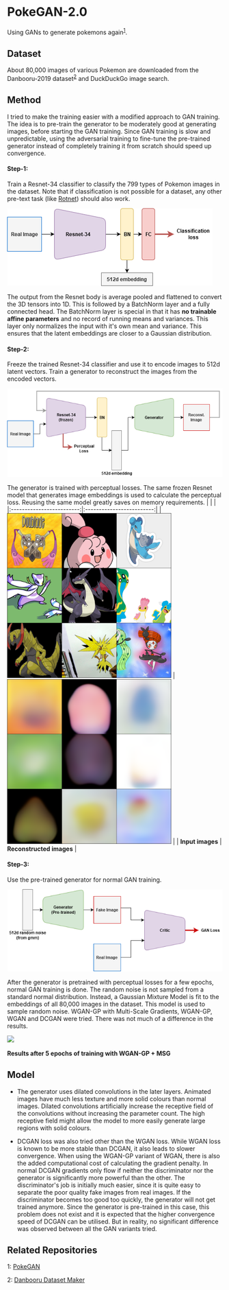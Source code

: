 # PokeGAN-2.0
Using GANs to generate pokemons again<sup>[1](#pgftnote)</sup>.

## Dataset
About 80,000 images of various Pokemon are downloaded from the Danbooru-2019 dataset<sup>[2](#dbftnote)</sup> and DuckDuckGo image search.

## Method
I tried to make the training easier with a modified approach to GAN training. The idea is to pre-train the generator to be moderately good at generating images, before starting the GAN training. Since GAN training is slow and unpredictable, using the adversarial training to fine-tune the pre-trained generator instead of completely training it from scratch should speed up convergence.

<!-- * <ins><b>Step-1</b></ins>:  -->
#### Step-1:

Train a Resnet-34 classifier to classify the 799 types of Pokemon images in the dataset. Note that if classification is not possible for a dataset, any other pre-text task (like [Rotnet]()) should also work. 

<img src="images/PokeGAN-Classifier.png">

The output from the Resnet body is average pooled and flattened to convert the 3D tensors into 1D. This is followed by a BatchNorm layer and a fully connected head. The BatchNorm layer is special in that it has **no trainable affine parameters** and no record of running means and variances. This layer only normalizes the input with it's own mean and variance. This ensures that the latent embeddings are closer to a Gaussian distribution. 

<!-- * <ins><b>Step-2</b></ins>: -->
#### Step-2:

Freeze the trained Resnet-34 classifier and use it to encode images to 512d latent vectors. Train a generator to reconstruct the images from the encoded vectors. 

<img src="images/PokeGAN-Self-Perceptual.png">

The generator is trained with perceptual losses. The same frozen Resnet model that generates image embeddings is used to calculate the perceptual loss. Reusing the same model greatly saves on memory requirements.
|                           |                           |
|:-------------------------:|:-------------------------:|
|<img src="images/input.png" height=384>  | <img src="images/reconstruct.png" height=384> |
| **Input images** | **Reconstructed images** |

<!-- * <ins><b>Step-3</b></ins>: -->
#### Step-3:

Use the pre-trained generator for normal GAN training.

<img src="images/PokeGAN-GAN.png">

After the generator is pretrained with perceptual losses for a few epochs, normal GAN training is done. The random noise is not sampled from a standard normal distribution. Instead, a Gaussian Mixture Model is fit to the embeddings of all 80,000 images in the dataset. This model is used to sample random noise. WGAN-GP with Multi-Scale Gradients, WGAN-GP, WGAN and DCGAN were tried. There was not much of a difference in the results.

<img src="images/msg-gp-5ep.png" height=640>

**Results after 5 epochs of training with WGAN-GP + MSG**

## Model

* The generator uses dilated convolutions in the later layers. Animated images have much less texture and more solid colours than normal images. Dilated convolutions artificially increase the receptive field of the convolutions without increasing the parameter count. The high receptive field might allow the model to  more easily generate large regions with solid colours.<!-- Using dilated convolutions might incentivize reducing texture in generated images. -->

* DCGAN loss was also tried other than the WGAN loss. While WGAN loss is known to be more stable than DCGAN, it also leads to slower convergence. When using the WGAN-GP variant of WGAN, there is also the added computational cost of calculating the gradient penalty. In normal DCGAN gradients only flow if neither the discriminator nor the generator is significantly more powerful than the other. The discriminator's job is initially much easier, since it is quite easy to separate the poor quality fake images from real images. If the discriminator becomes too good too quickly, the generator will not get trained anymore. Since the generator is pre-trained in this case, this problem does not exist and it is expected that the higher convergence speed of DCGAN can be utilised. But in reality, no significant difference was observed between all the GAN variants tried.

## Related Repositories

<a name="pgftnote">1</a>: [PokeGAN](https://github.com/Atom-101/PokeGAN)

<a name="dbftnote">2</a>: [Danbooru Dataset Maker](https://github.com/Atom-101/Danbooru-Dataset-Maker)

